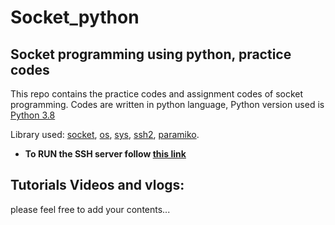# Socket_python
Socket programming using python, practice codes 
-----

This repo contains the practice codes and assignment codes of socket programming. Codes are written in python language, Python version used is [Python 3.8](https://www.python.org/downloads/release/python-380/)

Library used: [socket](https://docs.python.org/3/library/socket.html), [os](https://docs.python.org/3/library/os.path.html), [sys](https://docs.python.org/3/library/sys.html), [ssh2](https://pypi.org/project/ssh2-python/), [paramiko](http://docs.paramiko.org/en/stable/api/client.html).

* **To RUN the SSH server follow [this link](https://www.cyberciti.biz/faq/ubuntu-linux-install-openssh-server/)**

## Tutorials Videos and vlogs:


please feel free to add your contents...